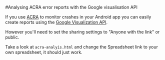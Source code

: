 
#Analysing ACRA error reports with the Google visualisation API

If you use [ACRA][] to monitor crashes in your
Android app you can easily create reports using the [Google Visualization
API][].

However you'll need to set the sharing settings to "Anyone with the link" or
public.

Take a look at `acra-analyis.html` and change the Spreadsheet link to your own
spreadsheet, it should just work.


[ACRA]: http://code.google.com/p/acra/
[Google Visualization API]: http://code.google.com/apis/visualization/documentation/
